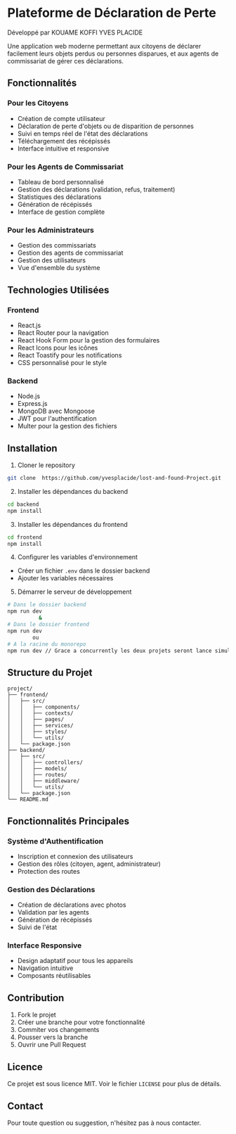# Plateforme de Déclaration de Perte

Développé par KOUAME KOFFI YVES PLACIDE

Une application web moderne permettant aux citoyens de déclarer facilement leurs objets perdus ou personnes disparues, et aux agents de commissariat de gérer ces déclarations.

## Fonctionnalités

### Pour les Citoyens

- Création de compte utilisateur
- Déclaration de perte d'objets ou de disparition de personnes
- Suivi en temps réel de l'état des déclarations
- Téléchargement des récépissés
- Interface intuitive et responsive

### Pour les Agents de Commissariat

- Tableau de bord personnalisé
- Gestion des déclarations (validation, refus, traitement)
- Statistiques des déclarations
- Génération de récépissés
- Interface de gestion complète

### Pour les Administrateurs

- Gestion des commissariats
- Gestion des agents de commissariat
- Gestion des utilisateurs
- Vue d'ensemble du système

## Technologies Utilisées

### Frontend

- React.js
- React Router pour la navigation
- React Hook Form pour la gestion des formulaires
- React Icons pour les icônes
- React Toastify pour les notifications
- CSS personnalisé pour le style

### Backend

- Node.js
- Express.js
- MongoDB avec Mongoose
- JWT pour l'authentification
- Multer pour la gestion des fichiers

## Installation

1. Cloner le repository

```bash
git clone  https://github.com/yvesplacide/lost-and-found-Project.git
```

2. Installer les dépendances du backend

```bash
cd backend
npm install
```

3. Installer les dépendances du frontend

```bash
cd frontend
npm install
```

4. Configurer les variables d'environnement

- Créer un fichier `.env` dans le dossier backend
- Ajouter les variables nécessaires

5. Démarrer le serveur de développement

```bash
# Dans le dossier backend
npm run dev
          &
# Dans le dossier frontend
npm run dev
        ou
# A la racine du monorepo
npm run dev // Grace a concurrently les deux projets seront lance simultannement
```

## Structure du Projet

```
project/
├── frontend/
│   ├── src/
│   │   ├── components/
│   │   ├── contexts/
│   │   ├── pages/
│   │   ├── services/
│   │   ├── styles/
│   │   └── utils/
│   └── package.json
├── backend/
│   ├── src/
│   │   ├── controllers/
│   │   ├── models/
│   │   ├── routes/
│   │   ├── middleware/
│   │   └── utils/
│   └── package.json
└── README.md
```

## Fonctionnalités Principales

### Système d'Authentification

- Inscription et connexion des utilisateurs
- Gestion des rôles (citoyen, agent, administrateur)
- Protection des routes

### Gestion des Déclarations

- Création de déclarations avec photos
- Validation par les agents
- Génération de récépissés
- Suivi de l'état

### Interface Responsive

- Design adaptatif pour tous les appareils
- Navigation intuitive
- Composants réutilisables

## Contribution

1. Fork le projet
2. Créer une branche pour votre fonctionnalité
3. Commiter vos changements
4. Pousser vers la branche
5. Ouvrir une Pull Request

## Licence

Ce projet est sous licence MIT. Voir le fichier `LICENSE` pour plus de détails.

## Contact

Pour toute question ou suggestion, n'hésitez pas à nous contacter.
